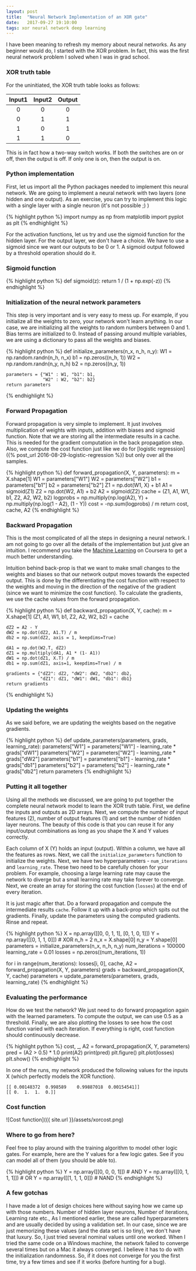 ```yaml
---
layout: post
title:  "Neural Network Implementation of an XOR gate"
date:   2017-09-27 19:10:00
tags: xor neural network deep learning
---
```


I have been meaning to refresh my memory about neural networks. As any beginner would do, I started with the XOR problem. In fact, this was the first neural network problem I solved when I was in grad school.

### XOR truth table

For the uninitiated, the XOR truth table looks as follows:

| Input1 | Input2 | Output  |
| :----: |:------:|:-------:|
| 0 | 0 | 0 |
| 0 | 1 | 1 |
| 1 | 0 | 1 |
| 1 | 1 | 0 |

This is in fact how a two-way switch works. If both the switches are on or off, then the output is off. If only one is on, then the output is on.  

### Python implementation

First, let us import all the Python packages needed to implement this neural network. We are going to implement a neural network with two layers (one hidden and one output). As an exercise, you can try to implement this logic with a single layer with a single neuron (it's not possible ;) )

{% highlight python %}
import numpy as np
from matplotlib import pyplot as plt
{% endhighlight %}

For the activation functions, let us try and use the sigmoid function for the hidden layer. For the output layer, we don't have a choice. We have to use a sigmoid since we want our outputs to be 0 or 1. A sigmoid output followed by a threshold operation should do it.

### Sigmoid function

{% highlight python %}
def sigmoid(z):
    return 1 / (1 + np.exp(-z))
{% endhighlight %}

### Initialization of the neural network parameters

This step is very important and is very easy to mess up. For example, if you initialize all the weights to zero, your network won't learn anything. In our case, we are initializing all the weights to random numbers between 0 and 1. Bias terms are initialized to 0. Instead of passing around multiple variables, we are using a dictionary to pass all the weights and biases.

{% highlight python %}
def initialize_parameters(n_x, n_h, n_y):
    W1 = np.random.randn(n_h, n_x)
    b1 = np.zeros((n_h, 1))
    W2 = np.random.randn(n_y, n_h)
    b2 = np.zeros((n_y, 1))
    
    parameters = {"W1" : W1, "b1": b1,
                  "W2" : W2, "b2": b2}
    return parameters
{% endhighlight %}

### Forward Propagation

Forward propagation is very simple to implement. It just involves multiplication of weights with inputs, addition with biases and sigmoid function. Note that we are storing all the intermediate results in a cache. This is needed for the gradient computation in the back propagation step. Also, we compute the cost function just like we do for [logistic regression]({% post_url 2016-08-29-logistic-regression %}) but only over all the samples.

{% highlight python %}
def forward_propagation(X, Y, parameters):
    m = X.shape[1]
    W1 = parameters["W1"]
    W2 = parameters["W2"]
    b1 = parameters["b1"]
    b2 = parameters["b2"]
    Z1 = np.dot(W1, X) + b1
    A1 = sigmoid(Z1)
    Z2 = np.dot(W2, A1) + b2
    A2 = sigmoid(Z2)
    cache = (Z1, A1, W1, b1, Z2, A2, W2, b2)
    logprobs = np.multiply(np.log(A2), Y) + np.multiply(np.log(1 - A2), (1 - Y))
    cost = -np.sum(logprobs) / m
    return cost, cache, A2
{% endhighlight %}

### Backward Propagation

This is the most complicated of all the steps in designing a neural network. I am not going to go over all the details of the implementation but just give an intuition. I recommend you take the [Machine Learning](https://www.coursera.org/learn/machine-learning) on Coursera to get a much better understanding. 

Intuition behind back-prop is that we want to make small changes to the weights and biases so that our network output moves towards the expected output. This is done by the differentiating the cost function with respect to the weights and moving in the direction of the negative of the gradient (since we want to minimize the cost function). To calculate the gradients, we use the cache values from the forward propagation. 

{% highlight python %}
def backward_propagation(X, Y, cache):
    m = X.shape[1]
    (Z1, A1, W1, b1, Z2, A2, W2, b2) = cache
    
    dZ2 = A2 - Y
    dW2 = np.dot(dZ2, A1.T) / m
    db2 = np.sum(dZ2, axis = 1, keepdims=True)
    
    dA1 = np.dot(W2.T, dZ2)
    dZ1 = np.multiply(dA1, A1 * (1- A1))
    dW1 = np.dot(dZ1, X.T) / m
    db1 = np.sum(dZ1, axis=1, keepdims=True) / m
    
    gradients = {"dZ2": dZ2, "dW2": dW2, "db2": db2,
                 "dZ1": dZ1, "dW1": dW1, "db1": db1}
    return gradients
{% endhighlight %}

### Updating the weights

As we said before, we are updating the weights based on the negative gradients. 

{% highlight python %}
def update_parameters(parameters, grads, learning_rate):
    parameters["W1"] = parameters["W1"] - learning_rate * grads["dW1"]
    parameters["W2"] = parameters["W2"] - learning_rate * grads["dW2"]
    parameters["b1"] = parameters["b1"] - learning_rate * grads["db1"]
    parameters["b2"] = parameters["b2"] - learning_rate * grads["db2"]
    return parameters
{% endhighlight %}

### Putting it all together

Using all the methods we discussed, we are going to put together the complete neural network model to learn the XOR truth table. First, we define the inputs and outputs as 2D arrays. Next, we compute the number of input features (2), number of output features (1) and set the number of hidden layer neurons. The beauty of this code is that you can reuse it for any input/output combinations as long as you shape the X and Y values correctly.

Each column of X (Y) holds an input (output). Within a column, we have all the features as rows. Next, we call the `initialize_parameters` function to initialize the weights. Next, we have two hyperparameters - `num_iterations` and `learning_rate`. These two need to be carefully chosen for your problem. For example, choosing a large learning rate may cause the network to diverge but a small learning rate may take forever to converge. Next, we create an array for storing the cost function (`losses`) at the end of every iteration.

It is just magic after that. Do a forward propagation and compute the intermediate results `cache`. Follow it up with a back-prop which spits out the gradients. Finally, update the parameters using the computed gradients. Rinse and repeat.

{% highlight python %}
X = np.array([[0, 0, 1, 1], [0, 1, 0, 1]])
Y = np.array([[0, 1, 1, 0]]) # XOR
n_h = 2
n_x = X.shape[0]
n_y = Y.shape[0]
parameters = initialize_parameters(n_x, n_h, n_y)
num_iterations = 100000
learning_rate = 0.01
losses = np.zeros((num_iterations, 1))

for i in range(num_iterations):
    losses[i, 0], cache, A2 = forward_propagation(X, Y, parameters)
    grads = backward_propagation(X, Y, cache)
    parameters = update_parameters(parameters, grads, learning_rate)
{% endhighlight %}

### Evaluating the performance

How do we test the network? We just need to do forward propagation again with the learned parameters. To compute the output, we can use 0.5 as a threshold. Finally, we are also plotting the losses to see how the cost function varied with each iteration. If everything is right, cost function should continuously decrease. 

{% highlight python %}
cost, _, A2 = forward_propagation(X, Y, parameters)
pred = (A2 > 0.5) * 1.0
print(A2)
print(pred)
plt.figure()
plt.plot(losses)
plt.show()
{% endhighlight %}

In one of the runs, my network produced the following values for the inputs X (which perfectly models the XOR function).

```
[[ 0.00148372  0.998589    0.99887018  0.00154541]]
[[ 0.  1.  1.  0.]]
```

### Cost function

![Cost function]({{ site.url }}/assets/xorcost.png)


### Where to go from here?

Feel free to play around with the training algorithm to model other logic gates. For example, here are the Y values for a few logic gates. See if you can model all of them (you should be able to).

{% highlight python %}
Y = np.array([[0, 0, 0, 1]]) # AND
Y = np.array([[0, 1, 1, 1]]) # OR
Y = np.array([[1, 1, 1, 0]]) # NAND
{% endhighlight %}

### A few gotchas

I have made a lot of design choices here without saying how we came up with those numbers. Number of hidden layer neurons, Number of iterations, Learning rate etc., As I mentioned earlier, these are called hyperparameters and are usually decided by using a validation set. In our case, since we are just memorizing these values (and the data set is so tiny), we don't have that luxury. So, I just tried several nominal values until one worked. When I tried the same code on a Windows machine, the network failed to converge several times but on a Mac it always converged. I believe it has to do with the initialization randomness. So, if it does not converge for you the first time, try a few times and see if it works (before hunting for a bug).
